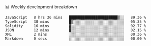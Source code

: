 📊 Weekly development breakdown
<!--START_SECTION:waka-->

```text
JavaScript   8 hrs 36 mins   ██████████████████████▒░░   89.36 %
TypeScript   30 mins         █▒░░░░░░░░░░░░░░░░░░░░░░░   05.35 %
Solidity     16 mins         ▓░░░░░░░░░░░░░░░░░░░░░░░░   02.77 %
JSON         12 mins         ▓░░░░░░░░░░░░░░░░░░░░░░░░   02.15 %
XML          2 mins          ░░░░░░░░░░░░░░░░░░░░░░░░░   00.36 %
Markdown     0 secs          ░░░░░░░░░░░░░░░░░░░░░░░░░   00.00 %
```

<!--END_SECTION:waka-->
